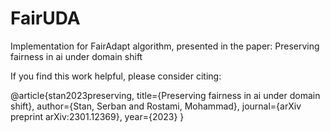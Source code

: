 # FairUDA

Implementation for FairAdapt algorithm, presented in the paper: Preserving fairness in ai under domain shift

If you find this work helpful, please consider citing:

 @article{stan2023preserving,
  title={Preserving fairness in ai under domain shift},
  author={Stan, Serban and Rostami, Mohammad},
  journal={arXiv preprint arXiv:2301.12369},
  year={2023}
}
